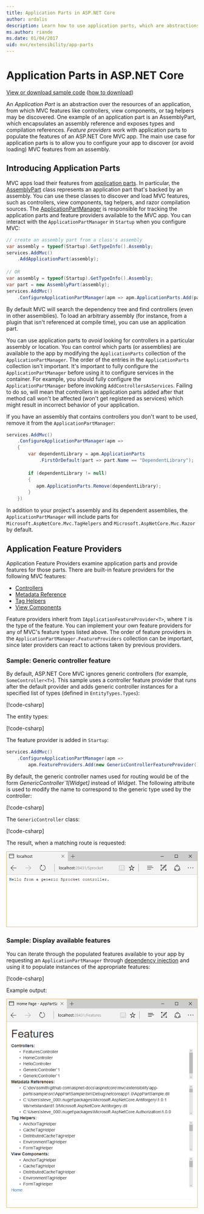 ```yaml
---
title: Application Parts in ASP.NET Core
author: ardalis
description: Learn how to use application parts, which are abstractions over the resources of an app, to discover or avoid loading features from an assembly.
ms.author: riande
ms.date: 01/04/2017
uid: mvc/extensibility/app-parts
---
```

# Application Parts in ASP.NET Core

[View or download sample code](https://github.com/aspnet/Docs/tree/master/aspnetcore/mvc/advanced/app-parts/sample) ([how to download](xref:index#how-to-download-a-sample))

An *Application Part* is an abstraction over the resources of an application, from which MVC features like controllers, view components, or tag helpers may be discovered. One example of an application part is an AssemblyPart, which encapsulates an assembly reference and exposes types and compilation references. *Feature providers* work with application parts to populate the features of an ASP.NET Core MVC app. The main use case for application parts is to allow you to configure your app to discover (or avoid loading) MVC features from an assembly.

## Introducing Application Parts

MVC apps load their features from [application parts](/dotnet/api/microsoft.aspnetcore.mvc.applicationparts.applicationpart). In particular, the [AssemblyPart](/dotnet/api/microsoft.aspnetcore.mvc.applicationparts.assemblypart#Microsoft_AspNetCore_Mvc_ApplicationParts_AssemblyPart) class represents an application part that's backed by an assembly. You can use these classes to discover and load MVC features, such as controllers, view components, tag helpers, and razor compilation sources. The [ApplicationPartManager](/dotnet/api/microsoft.aspnetcore.mvc.applicationparts.applicationpartmanager) is responsible for tracking the application parts and feature providers available to the MVC app. You can interact with the `ApplicationPartManager` in `Startup` when you configure MVC:

```csharp
// create an assembly part from a class's assembly
var assembly = typeof(Startup).GetTypeInfo().Assembly;
services.AddMvc()
    .AddApplicationPart(assembly);

// OR
var assembly = typeof(Startup).GetTypeInfo().Assembly;
var part = new AssemblyPart(assembly);
services.AddMvc()
    .ConfigureApplicationPartManager(apm => apm.ApplicationParts.Add(part));
```

By default MVC will search the dependency tree and find controllers (even in other assemblies). To load an arbitrary assembly (for instance, from a plugin that isn't referenced at compile time), you can use an application part.

You can use application parts to *avoid* looking for controllers in a particular assembly or location. You can control which parts (or assemblies) are available to the app by modifying the `ApplicationParts` collection of the `ApplicationPartManager`. The order of the entries in the `ApplicationParts` collection isn't important. It's important to fully configure the `ApplicationPartManager` before using it to configure services in the container. For example, you should fully configure the `ApplicationPartManager` before invoking `AddControllersAsServices`. Failing to do so, will mean that controllers in application parts added after that method call won't be affected (won't get registered as services) which might result in incorrect behavior of your application.

If you have an assembly that contains controllers you don't want to be used, remove it from the `ApplicationPartManager`:

```csharp
services.AddMvc()
    .ConfigureApplicationPartManager(apm =>
    {
        var dependentLibrary = apm.ApplicationParts
            .FirstOrDefault(part => part.Name == "DependentLibrary");

        if (dependentLibrary != null)
        {
           apm.ApplicationParts.Remove(dependentLibrary);
        }
    })
```

In addition to your project's assembly and its dependent assemblies, the `ApplicationPartManager` will include parts for `Microsoft.AspNetCore.Mvc.TagHelpers` and `Microsoft.AspNetCore.Mvc.Razor` by default.

## Application Feature Providers

Application Feature Providers examine application parts and provide features for those parts. There are built-in feature providers for the following MVC features:

* [Controllers](/dotnet/api/microsoft.aspnetcore.mvc.controllers.controllerfeatureprovider)
* [Metadata Reference](/dotnet/api/microsoft.aspnetcore.mvc.razor.compilation.metadatareferencefeatureprovider)
* [Tag Helpers](/dotnet/api/microsoft.aspnetcore.mvc.razor.taghelpers.taghelperfeatureprovider)
* [View Components](/dotnet/api/microsoft.aspnetcore.mvc.viewcomponents.viewcomponentfeatureprovider)

Feature providers inherit from `IApplicationFeatureProvider<T>`, where `T` is the type of the feature. You can implement your own feature providers for any of MVC's feature types listed above. The order of feature providers in the `ApplicationPartManager.FeatureProviders` collection can be important, since later providers can react to actions taken by previous providers.

### Sample: Generic controller feature

By default, ASP.NET Core MVC ignores generic controllers (for example, `SomeController<T>`). This sample uses a controller feature provider that runs after the default provider and adds generic controller instances for a specified list of types (defined in `EntityTypes.Types`):

[!code-csharp[](./app-parts/sample/AppPartsSample/GenericControllerFeatureProvider.cs?highlight=13&range=18-36)]

The entity types:

[!code-csharp[](./app-parts/sample/AppPartsSample/Model/EntityTypes.cs?range=6-16)]

The feature provider is added in `Startup`:

```csharp
services.AddMvc()
    .ConfigureApplicationPartManager(apm => 
        apm.FeatureProviders.Add(new GenericControllerFeatureProvider()));
```

By default, the generic controller names used for routing would be of the form *GenericController`1[Widget]* instead of *Widget*. The following attribute is used to modify the name to correspond to the generic type used by the controller:

[!code-csharp[](./app-parts/sample/AppPartsSample/GenericControllerNameConvention.cs)]

The `GenericController` class:

[!code-csharp[](./app-parts/sample/AppPartsSample/GenericController.cs?highlight=5-6)]

The result, when a matching route is requested:

![Example output from the sample app reads, 'Hello from a generic Sproket controller.'](app-parts/_static/generic-controller.png)

### Sample: Display available features

You can iterate through the populated features available to your app by requesting an `ApplicationPartManager` through [dependency injection](../../fundamentals/dependency-injection.md) and using it to populate instances of the appropriate features:

[!code-csharp[](./app-parts/sample/AppPartsSample/Controllers/FeaturesController.cs?highlight=16,25-27)]

Example output:

![Example output from the sample app](app-parts/_static/available-features.png)
